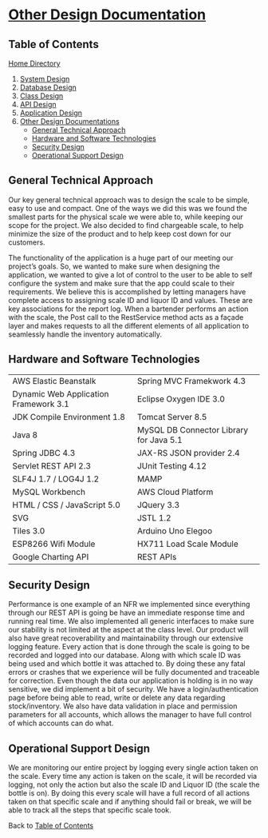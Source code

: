 # [Other Design Documentation](https://github.com/mmitar/capstone/tree/master/_Other)

## Table of Contents
[Home Directory](https://github.com/mmitar/capstone)	
1. [System Design](https://github.com/mmitar/capstone/tree/master/_System%20Design)
2. [Database Design](https://github.com/mmitar/capstone/tree/master/_Database%20Design)	
3. [Class Design](https://github.com/mmitar/capstone/tree/master/_Class%20Design)	
4. [API Design](https://github.com/mmitar/capstone/tree/master/_API%20Design)
5. [Application Design](https://github.com/mmitar/capstone/tree/master/_Application%20Design)
6. [Other Design Documentations](https://github.com/mmitar/capstone/tree/master/_Other)
   * [General Technical Approach](#general-technical-approach)
   * [Hardware and Software Technologies](#Hardware-and-Software-Technologies)
   * [Security Design](#security-design)
   * [Operational Support Design](#operational-support-design)
  
## General Technical Approach
Our key general technical approach was to design the scale to be simple, easy to use and compact. One of the ways we did this was we found the smallest parts for the physical scale we were able to, while keeping our scope for the project. We also decided to find chargeable scale, to help minimize the size of the product and to help keep cost down for our customers.

The functionality of the application is a huge part of our meeting our project’s goals. So, we wanted to make sure when designing the application, we wanted to give a lot of control to the user to be able to self configure the system and make sure that the app could scale to their requirements. We believe this is accomplished by letting managers have complete access to assigning scale ID and liquor ID and values. These are key associations for the report log. When a bartender performs an action with the scale, the Post call to the RestService method acts as a façade layer and makes requests to all the different elements of all application to seamlessly handle the inventory automatically.

## Hardware and Software Technologies
| | |
| --- | --- |
AWS Elastic Beanstalk | Spring MVC Framekwork 4.3 |
Dynamic Web Application Framework 3.1 | Eclipse Oxygen IDE 3.0 |
JDK Compile Environment 1.8 | Tomcat Server 8.5 |
Java 8 | MySQL DB Connector Library for Java 5.1 |
Spring JDBC 4.3 | JAX-RS JSON provider 2.4 |
Servlet REST API 2.3 | JUnit Testing 4.12 |
SLF4J 1.7 / LOG4J 1.2 | MAMP |
MySQL Workbench | AWS Cloud Platform |
HTML / CSS / JavaScript 5.0 | JQuery 3.3 |
SVG | JSTL 1.2 |
Tiles 3.0 | Arduino Uno Elegoo |
ESP8266 Wifi Module | HX711 Load Scale Module |
Google Charting API | REST APIs

## Security Design
Performance is one example of an NFR we implemented since everything through our REST API is going be have an immediate response time and running real time. We also implemented all generic interfaces to make sure our stability is not limited at the aspect at the class level. Our product will also have great recoverability and maintainability through our extensive logging feature. Every action that is done through the scale is going to be recorded and logged into our database. Along with which scale ID was being used and which bottle it was attached to. By doing these any fatal errors or crashes that we experience will be fully documented and traceable for correction. Even though the data our application is holding is in no way sensitive, we did implement a bit of security. We have a login/authentication page before being able to read, write or delete any data regarding stock/inventory. We also have data validation in place and permission parameters for all accounts, which allows the manager to have full control of which accounts can do what.

## Operational Support Design
We are monitoring our entire project by logging every single action taken on the scale. Every time any action is taken on the scale, it will be recorded via logging, not only the action but also the scale ID and Liquor ID (the scale the bottle is on). By doing this every scale will have a full record of all actions taken on that specific scale and if anything should fail or break, we will be able to track all the steps that specific scale took.

Back to [Table of Contents](#table-of-contents)

